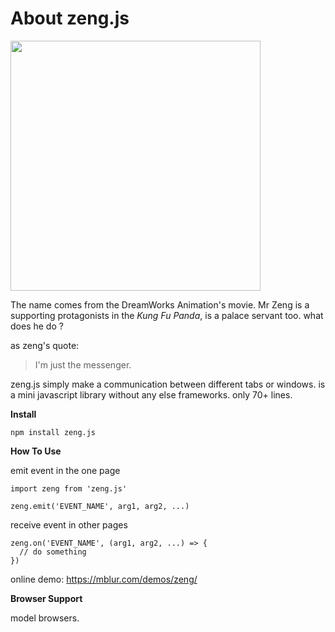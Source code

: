 # About zeng.js

<img src= "https://mblur.com/files/zeng.jpg?v=2" width="400" />

The name comes from the DreamWorks Animation's movie. Mr Zeng is a supporting protagonists in the _Kung Fu Panda_, is a palace servant too. what does he do ?

as zeng's quote:

> I'm just the messenger.

zeng.js simply make a communication between different tabs or windows. is a mini javascript library without any else frameworks. only 70+ lines.

**Install**

```
npm install zeng.js
```

**How To Use**

emit event in the one page
```
import zeng from 'zeng.js'

zeng.emit('EVENT_NAME', arg1, arg2, ...)
```


receive event in other pages
```
zeng.on('EVENT_NAME', (arg1, arg2, ...) => {
  // do something
})
```

online demo: https://mblur.com/demos/zeng/

**Browser Support**

model browsers.
